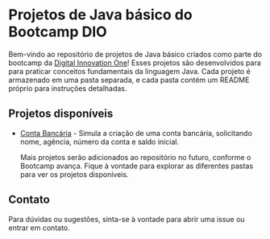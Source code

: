 # Projetos de Java básico do Bootcamp DIO

Bem-vindo ao repositório de projetos de Java básico criados como parte do bootcamp da [Digital Innovation One](https://www.dio.me/)! Esses projetos são desenvolvidos para para praticar conceitos fundamentais da linguagem Java. Cada projeto é armazenado em uma pasta separada, e cada pasta contém um README próprio para instruções detalhadas.

## Projetos disponíveis

- [Conta Bancária](./ContaBanco) - Simula a criação de uma conta bancária, solicitando nome, agência, número da conta e saldo inicial.

  Mais projetos serão adicionados ao repositório no futuro, conforme o Bootcamp avança. Fique à vontade para explorar as diferentes pastas para ver os projetos disponíveis.

## Contato

Para dúvidas ou sugestões, sinta-se à vontade para abrir uma issue ou entrar em contato.
